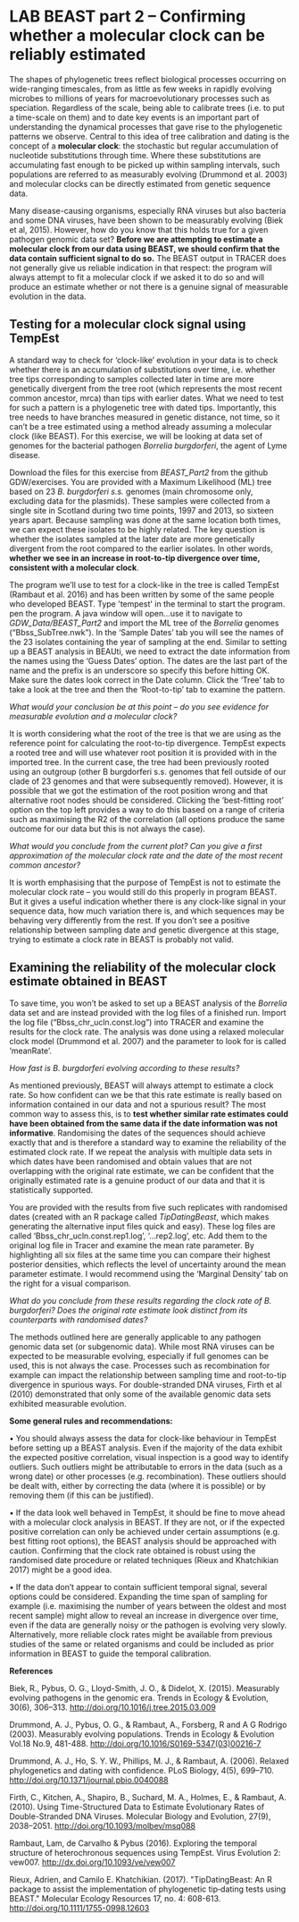 
LAB BEAST part 2 – Confirming whether a molecular clock can be reliably estimated
=================================================================================

The shapes of phylogenetic trees reflect biological processes occurring on wide-ranging timescales, from as little as few weeks in rapidly evolving microbes to millions of years for macroevolutionary processes such as speciation. Regardless of the scale, being able to calibrate trees (i.e. to put a time-scale on them) and to date key events is an important part of understanding the dynamical processes that gave rise to the phylogenetic patterns we observe. Central to this idea of tree calibration and dating is the concept of a **molecular clock**: the stochastic but regular accumulation of nucleotide substitutions through time. Where these substitutions are accumulating fast enough to be picked up within sampling intervals, such populations are referred to as measurably evolving (Drummond et al. 2003) and molecular clocks can be directly estimated from genetic sequence data. 

Many disease-causing organisms, especially RNA viruses but also bacteria and some DNA viruses, have been shown to be measurably evolving (Biek et al, 2015). However, how do you know that this holds true for a given pathogen genomic data set?  **Before we are attempting to estimate a molecular clock from our data using BEAST, we should confirm that the data contain sufficient signal to do so.** The BEAST output in TRACER does not generally give us reliable indication in that respect: the program will always attempt to fit a molecular clock if we asked it to do so and will produce an estimate whether or not there is a genuine signal of measurable evolution in the data. 


## Testing for a molecular clock signal using TempEst

A standard way to check for ‘clock-like’ evolution in your data is to check whether there is an accumulation of substitutions over time, i.e. whether tree tips corresponding to samples collected later in time are more genetically divergent from the tree root (which represents the most recent common ancestor, mrca) than tips with earlier dates. What we need to test for such a pattern is a phylogenetic tree with dated tips. Importantly, this tree needs to have branches measured in genetic distance, not time, so it can’t be a tree estimated using a method already assuming a molecular clock (like BEAST). For this exercise, we will be looking at data set of genomes for the bacterial pathogen *Borrelia burgdorferi*, the agent of Lyme disease. 

Download the files for this exercise from *BEAST_Part2* from the github GDW/exercises.  You are provided with a Maximum Likelihood (ML) tree based on 23 *B. burgdorferi s.s.* genomes (main chromosome only, excluding data for the plasmids).  These samples were collected from a single site in Scotland during two time points, 1997 and 2013, so sixteen years apart. Because sampling was done at the same location both times, we can expect these isolates to be highly related. The key question is whether the isolates sampled at the later date are more genetically divergent from the root compared to the earlier isolates. In other words, **whether we see in an increase in root-to-tip divergence over time, consistent with a molecular clock**. 

The program we’ll use to test for a clock-like in the tree is called TempEst (Rambaut et al. 2016) and has been written by some of the same people who developed BEAST. Type 'tempest' in the terminal to start the program.  pen the program.  A java window will open...use it to navigate to *GDW_Data/BEAST_Part2* and import the ML tree of the *Borrelia* genomes (“Bbss_SubTree.nwk”). In the ‘Sample Dates’ tab you will see the names of the 23 isolates containing the year of sampling at the end. Similar to setting up a BEAST analysis in BEAUti, we need to extract the date information from the names using the ‘Guess Dates’ option. The dates are the last part of the name and the prefix is an underscore so specify this before hitting OK. Make sure the dates look correct in the Date column. Click the ‘Tree’ tab to take a look at the tree and then the ‘Root-to-tip’ tab to examine the pattern. 

*What would your conclusion be at this point – do you see evidence for measurable evolution and a molecular clock?*

It is worth considering what the root of the tree is that we are using as the reference point for calculating the root-to-tip divergence. TempEst expects a rooted tree and will use whatever root position it is provided with in the imported tree. In the current case, the tree had been previously rooted using an outgroup (other B burgdorferi s.s. genomes that fell outside of our clade of 23 genomes and that were subsequently removed). However, it is possible that we got the estimation of the root position wrong and that alternative root nodes should be considered. Clicking the ‘best-fitting root’ option on the top left provides a way to do this based on a range of criteria such as maximising the R2 of the correlation (all options produce the same outcome for our data but this is not always the case). 

*What would you conclude from the current plot? Can you give a first approximation of the molecular clock rate and the date of the most recent common ancestor?*

It is worth emphasising that the purpose of TempEst is not to estimate the molecular clock rate – you would still do this properly in program BEAST. But it gives a useful indication whether there is any clock-like signal in your sequence data, how much variation there is, and which sequences may be behaving very differently from the rest. If you don’t see a positive relationship between sampling date and genetic divergence at this stage, trying to estimate a clock rate in BEAST is probably not valid. 


## Examining the reliability of the molecular clock estimate obtained in BEAST

To save time, you won’t be asked to set up a BEAST analysis of the *Borrelia* data set and are instead provided with the log files of a finished run. Import the log file (“Bbss_chr_ucln.const.log”) into TRACER and examine the results for the clock rate. The analysis was done using a relaxed molecular clock model (Drummond et al. 2007)  and the parameter to look for is called ‘meanRate’. 

*How fast is B. burgdorferi evolving according to these results?*


As mentioned previously, BEAST will always attempt to estimate a clock rate. So how confident can we be that this rate estimate is really based on information contained in our data and not a spurious result? The most common way to assess this, is to **test whether similar rate estimates could have been obtained from the same data if the date information was not informative**. Randomising the dates of the sequences should achieve exactly that and is therefore a standard way to examine the reliability of the estimated clock rate. If we repeat the analysis with multiple data sets in which dates have been randomised and obtain values that are not overlapping with the original rate estimate, we can be confident that the originally estimated rate is a genuine product of our data and that it is statistically supported.

You are provided with the results from five such replicates with randomised dates (created with an R package called *TipDatingBeast*, which makes generating the alternative input files quick and easy). These log files are called ‘Bbss_chr_ucln.const.rep1.log’, ‘…rep2.log’, etc. Add them to the original log file in Tracer and examine the mean rate parameter. By highlighting all six files at the same time you can compare their highest posterior densities, which reflects the level of uncertainty around the mean parameter estimate. I would recommend using the ‘Marginal Density’ tab on the right for a visual comparison. 

*What do you conclude from these results regarding the clock rate of *B. burgdorferi*? Does the original rate estimate look distinct from its counterparts with randomised dates?*

The methods outlined here are generally applicable to any pathogen genomic data set (or subgenomic data). While most RNA viruses can be expected to be measurable evolving, especially if full genomes can be used, this is not always the case. Processes such as recombination for example can impact the relationship between sampling time and root-to-tip divergence in spurious ways. For double-stranded DNA viruses, Firth et al (2010) demonstrated that only some of the available genomic data sets exhibited measurable evolution. 

**Some general rules and recommendations:**

•	You should always assess the data for clock-like behaviour in TempEst before setting up a BEAST analysis. Even if the majority of the data exhibit the expected positive correlation, visual inspection is a good way to identify outliers. Such outliers might be attributable to errors in the data (such as a wrong date) or other processes (e.g. recombination). These outliers should be dealt with, either by correcting the data (where it is possible) or by removing them (if this can be justified). 

•	If the data look well behaved in TempEst, it should be fine to move ahead with a molecular clock analysis in BEAST. If they are not, or if the expected positive correlation can only be achieved under certain assumptions (e.g. best fitting root options), the BEAST analysis should be approached with caution. Confirming that the clock rate obtained is robust using the randomised date procedure or related techniques (Rieux and Khatchikian 2017) might be a good idea.

•	If the data don’t appear to contain sufficient temporal signal, several options could be considered. Expanding the time span of sampling for example (i.e. maximising the number of years between the oldest and most recent sample) might allow to reveal an increase in divergence over time, even if the data are generally noisy or the pathogen is evolving very slowly. Alternatively, more reliable clock rates might be available from previous studies of the same or related organisms and could be included as prior information in BEAST to guide the temporal calibration. 



**References**

Biek, R., Pybus, O. G., Lloyd-Smith, J. O., & Didelot, X. (2015). Measurably evolving pathogens in the genomic era. Trends in Ecology & Evolution, 30(6), 306–313. http://doi.org/10.1016/j.tree.2015.03.009

Drummond, A. J., Pybus, O. G., & Rambaut, A., Forsberg, R and A G Rodrigo (2003). Measurably evolving populations. Trends in Ecology & Evolution Vol.18 No.9, 481-488. http://doi.org/10.1016/S0169-5347(03)00216-7

Drummond, A. J., Ho, S. Y. W., Phillips, M. J., & Rambaut, A. (2006). Relaxed phylogenetics and dating with confidence. PLoS Biology, 4(5), 699–710. http://doi.org/10.1371/journal.pbio.0040088

Firth, C., Kitchen, A., Shapiro, B., Suchard, M. A., Holmes, E., & Rambaut, A. (2010). Using Time-Structured Data to Estimate Evolutionary Rates of Double-Stranded DNA Viruses. Molecular Biology and Evolution, 27(9), 2038–2051. http://doi.org/10.1093/molbev/msq088

Rambaut, Lam, de Carvalho & Pybus (2016). Exploring the temporal structure of heterochronous sequences using TempEst. Virus Evolution 2: vew007. http://dx.doi.org/10.1093/ve/vew007

Rieux, Adrien, and Camilo E. Khatchikian. (2017). "TipDatingBeast: An R package to assist the implementation of phylogenetic tip‐dating tests using BEAST." Molecular Ecology Resources 17, no. 4: 608-613. http://doi.org/10.1111/1755-0998.12603
